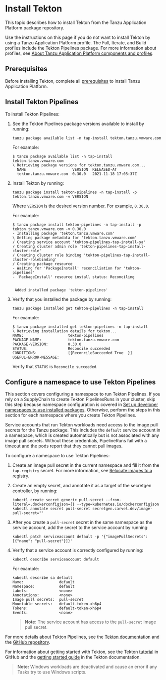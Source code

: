 # Install Tekton

This topic describes how to install Tekton from the Tanzu Application Platform package repository.

Use the instructions on this page if you do not want to install Tekton by using a
Tanzu Application Platform profile.
The Full, Iterate, and Build profiles include the Tekton Pipelines package.
For more information about profiles, see [About Tanzu Application Platform components and profiles](../about-package-profiles.html).


## <a id='prereqs'></a>Prerequisites

Before installing Tekton, complete all [prerequisites](../prerequisites.html) to install
Tanzu Application Platform.


## <a id='install-tekton-pipelines'></a> Install Tekton Pipelines

To install Tekton Pipelines:

1. See the Tekton Pipelines package versions available to install by running:

    ```console
    tanzu package available list -n tap-install tekton.tanzu.vmware.com
    ```

    For example:

    ```console
    $ tanzu package available list -n tap-install tekton.tanzu.vmware.com
    \ Retrieving package versions for tekton.tanzu.vmware.com...
      NAME                     VERSION  RELEASED-AT
      tekton.tanzu.vmware.com  0.30.0   2021-11-18 17:05:37Z
    ```

1. Install Tekton by running:

    ```console
    tanzu package install tekton-pipelines -n tap-install -p tekton.tanzu.vmware.com -v VERSION
    ```

    Where `VERSION` is the desired version number. For example, `0.30.0`.

    For example:

    ```console
    $ tanzu package install tekton-pipelines -n tap-install -p tekton.tanzu.vmware.com -v 0.30.0
    - Installing package 'tekton.tanzu.vmware.com'
    \ Getting package metadata for 'tekton.tanzu.vmware.com'
    / Creating service account 'tekton-pipelines-tap-install-sa'
    / Creating cluster admin role 'tekton-pipelines-tap-install-cluster-role'
    / Creating cluster role binding 'tekton-pipelines-tap-install-cluster-rolebinding'
    / Creating package resource
    - Waiting for 'PackageInstall' reconciliation for 'tekton-pipelines'
    - 'PackageInstall' resource install status: Reconciling


     Added installed package 'tekton-pipelines'
    ```

1. Verify that you installed the package by running:

    ```console
    tanzu package installed get tekton-pipelines -n tap-install
    ```

    For example:

    ```console
    $ tanzu package installed get tekton-pipelines -n tap-install
    \ Retrieving installation details for tekton...
    NAME:                    tekton-pipelines
    PACKAGE-NAME:            tekton.tanzu.vmware.com
    PACKAGE-VERSION:         0.30.0
    STATUS:                  Reconcile succeeded
    CONDITIONS:              [{ReconcileSucceeded True  }]
    USEFUL-ERROR-MESSAGE:
    ```

    Verify that `STATUS` is `Reconcile succeeded`.


## <a id='config-namespace'></a> Configure a namespace to use Tekton Pipelines

This section covers configuring a namespace to run Tekton Pipelines.
If you rely on a SupplyChain to create Tekton PipelinesRuns in your cluster, skip this step because
namespace configuration is covered in [Set up developer namespaces to use installed packages](#setup).
Otherwise, perform the steps in this section for each namespace where you create Tekton Pipelines.

Service accounts that run Tekton workloads need access to the image pull secrets for the Tanzu package.
This includes the `default` service account in a namespace, which is created automatically but is
not associated with any image pull secrets.
Without these credentials, PipelineRuns fail with a timeout and the pods report that they cannot
pull images.

To configure a namespace to use Tekton Pipelines:

1. Create an image pull secret in the current namespace and fill it from the `tap-registry` secret.
For more information, see [Relocate images to a registry](../install.html#add-package-repositories).

1. Create an empty secret, and annotate it as a target of the secretgen controller, by running:

    ```console
    kubectl create secret generic pull-secret --from-literal=.dockerconfigjson={} --type=kubernetes.io/dockerconfigjson
    kubectl annotate secret pull-secret secretgen.carvel.dev/image-pull-secret=""
    ```

1. After you create a `pull-secret` secret in the same namespace as the service account, add the
secret to the service account by running:

    ```console
    kubectl patch serviceaccount default -p '{"imagePullSecrets": [{"name": "pull-secret"}]}'
    ```

1. Verify that a service account is correctly configured by running:

    ```console
    kubectl describe serviceaccount default
    ```

    For example:

    ```console
    kubectl describe sa default
    Name:                default
    Namespace:           default
    Labels:              <none>
    Annotations:         <none>
    Image pull secrets:  pull-secret
    Mountable secrets:   default-token-xh6p4
    Tokens:              default-token-xh6p4
    Events:              <none>
    ```

    > **Note:** The service account has access to the `pull-secret` image pull secret.

For more details about Tekton Pipelines, see the [Tekton documentation](https://tekton.dev/docs/) and
the [GitHub repository](https://github.com/tektoncd/pipeline).

For information about getting started with Tekton, see the Tekton
[tutorial](https://github.com/tektoncd/pipeline/blob/main/docs/tutorial.md) in GitHub and the
[getting started guide](https://tekton.dev/docs/getting-started/) in the Tekton documentation.

> **Note:** Windows workloads are deactivated and cause an error if any Tasks try to use Windows scripts.
